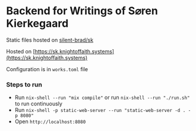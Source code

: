 # Backend for Writings of S⌀ren Kierkegaard

Static files hosted on [silent-brad/sk](https://github.com/silent-brad/sk)

Hosted on [https://sk.knightoffaith.systems](https://sk.knightoffaith.systems)

Configuration is in `works.toml` file

### Steps to run
- Run `nix-shell --run "mix compile"` or run `nix-shell --run "./run.sh"` to run continuously
- Run `nix-shell -p static-web-server --run "static-web-server -d . -p 8080"`
- Open `http://localhost:8080`
